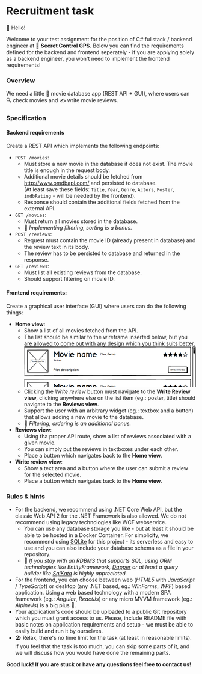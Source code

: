 # Recruitment task

👋 Hello!

Welcome to your test assignment for the position of C# fullstack / backend engineer at 🚩 **Secret Control GPS**.
Below you can find the requirements defined for the backend and frontend seperately - if you are applying 
solely as a backend engineer, you won't need to implement the frontend requirements!

### Overview

We need a little 🎥 movie database app (REST API + GUI), where users can 🔍 check movies and ✍️ write movie reviews.

### Specification

#### Backend requirements

Create a REST API which implements the following endpoints:

* `POST /movies`:
  * Must store a new movie in the database if does not exist. The movie title is enough in the request body.
  * Additional movie details should be fetched from http://www.omdbapi.com/ and persisted to database.<br>
    (At least save these fields: `Title`, `Year`, `Genre`, `Actors`, `Poster`, `imdbRating` - will be needed by the frontend).
  * Response should contain the additional fields fetched from the external API.
* `GET /movies`:
  * Must return all movies stored in the database.
  * 🦸 _Implementing filtering, sorting is a bonus._
* `POST /reviews`:
  * Request must contain the movie ID (already present in database) and the review text in its body.
  * The review has to be persisted to database and returned in the response.
* `GET /reviews`:
  * Must list all existing reviews from the database.
  * Should support filtering on movie ID.

#### Frontend requirements:

Create a graphical user interface (GUI) where users can do the following things:

* **Home view**:
  * Show a list of all movies fetched from the API.
  * The list should be similar to the wireframe inserted below, but you are allowed to come out with any design which you think suits better.<br>
  ![movie list](movie_app_list_wireframe.png)
  * Clicking the _Write review_ button must navigate to the **Write Review view**, clicking anywhere else on the list item (eg.: poster, title) should navigate to the **Reviews view**.
  * Support the user with an arbitrary widget (eg.: textbox and a button) that allows adding a new movie to the database.
  * 🦸 _Filtering, ordering is an additional bonus._
* **Reviews view**:
  * Using tha proper API route, show a list of reviews associated with a given movie.
  * You can simply put the reviews in textboxes under each other.
  * Place a button which navigates back to the **Home view**.
* **Write review view**:
  * Show a text area and a button where the user can submit a review for the selected movie.
  * Place a button which navigates back to the **Home view**.

### Rules & hints
* For the backend, we recommend using .NET Core Web API, but the classic Web API 2 for the .NET Framework is also allowed. We do not recommend using legacy technologies like WCF webservice.
  * You can use any database storage you like - but at least it should be able to be hosted in a Docker Container. For simplicity, we recommend using [SQLite](https://sqlite.org/) for this project - its serverless and easy to use and you can also include your database schema as a file in your repository.
  * 🦸 _If you stay with an RDBMS that supports SQL, using ORM technologies like EntityFramework, [Dapper](https://dapper-tutorial.net/) or at least a query builder like [SqlKata](https://sqlkata.com/) is highly appreciated._
* For the frontend, you can choose between web (_HTML5_ with _JavaScript_ / _TypeScript_) or desktop (any .NET based, eg.: _WinForms_, _WPF_) based application. Using a web based technology with a modern SPA framework (eg.: _Angular_, _ReactJs_) or any micro MVVM framework (eg.: _AlpineJs_) is a big plus 🙂. 
* Your application's code should be uploaded to a public Git repository which you must grant access to us. Please, include README file with basic notes on application requirements and setup - we must be able to easily build and run it by ourselves.
* 🏖️ Relax, there's no time limit for the task (at least in reasonable limits). If you feel that the task is too much, you can skip some parts of it, and we will discuss how you would have done the remaining parts.

**Good luck! If you are stuck or have any questions feel free to contact us!**

